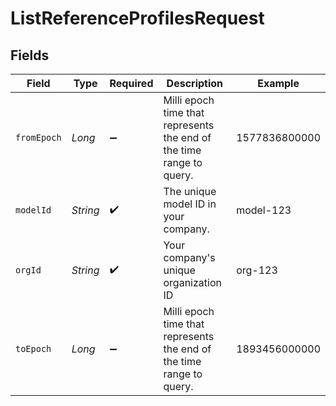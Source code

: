 # ListReferenceProfilesRequest


## Fields

| Field                                                                | Type                                                                 | Required                                                             | Description                                                          | Example                                                              |
| -------------------------------------------------------------------- | -------------------------------------------------------------------- | -------------------------------------------------------------------- | -------------------------------------------------------------------- | -------------------------------------------------------------------- |
| `fromEpoch`                                                          | *Long*                                                               | :heavy_minus_sign:                                                   | Milli epoch time that represents the end of the time range to query. | 1577836800000                                                        |
| `modelId`                                                            | *String*                                                             | :heavy_check_mark:                                                   | The unique model ID in your company.                                 | model-123                                                            |
| `orgId`                                                              | *String*                                                             | :heavy_check_mark:                                                   | Your company's unique organization ID                                | org-123                                                              |
| `toEpoch`                                                            | *Long*                                                               | :heavy_minus_sign:                                                   | Milli epoch time that represents the end of the time range to query. | 1893456000000                                                        |